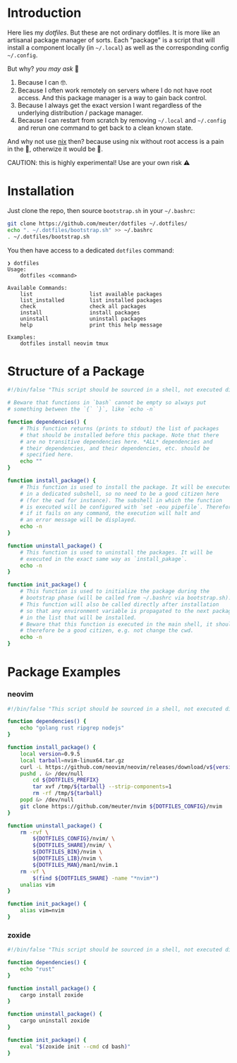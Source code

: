 # Introduction

Here lies my _dotfiles_. But these are not ordinary dotfiles. It is more like
an artisanal package manager of sorts. Each "package" is a script that will
install a component locally (in `~/.local`) as well as the corresponding config
`~/.config`.

But why? _you may ask_ 🤔
1. Because I can 🤓.
2. Because I often work remotely on servers where I do not have root access.
   And this package manager is a way to gain back control.
3. Because I always get the exact version I want regardless of the underlying
   distribution / package manager.
4. Because I can restart from scratch by removing `~/.local` and `~/.config`
   and rerun one command to get back to a clean known state.

And why not use [nix](https://nixos.org/) then? because using nix without root access
is a pain in the 🤡, otherwize it would be 🥇.

CAUTION: this is highly experimental! Use are your own risk ⚠

# Installation

Just clone the repo, then source `bootstrap.sh` in your `~/.bashrc`:

```bash
git clone https://github.com/meuter/dotfiles ~/.dotfiles/
echo ". ~/.dotfiles/bootstrap.sh" >> ~/.bashrc
. ~/.dotfiles/bootstrap.sh
```

You then have access to a dedicated `dotfiles` command:

```
❯ dotfiles
Usage:
    dotfiles <command>

Available Commands:
    list                  list available packages
    list_installed        list installed packages
    check                 check all packages
    install               install packages
    uninstall             uninstall packages
    help                  print this help message

Examples:
    dotfiles install neovim tmux
```

# Structure of a Package

```bash
#!/bin/false "This script should be sourced in a shell, not executed directly"

# Beware that functions in `bash` cannot be empty so always put
# something between the `{` `}`, like `echo -n`

function dependencies() {
    # This function returns (prints to stdout) the list of packages
    # that should be installed before this package. Note that there
    # are no transitive dependencies here. *ALL* dependencies and
    # their dependencies, and their dependencies, etc. should be
    # specified here.
    echo ""
}

function install_package() {
    # This function is used to install the package. It will be executed
    # in a dedicated subshell, so no need to be a good citizen here
    # (for the cwd for instance). The subshell in which the function
    # is executed will be configured with `set -eou pipefile`. Therefore
    # if it fails on any command, the execution will halt and
    # an error message will be displayed.
    echo -n
}

function uninstall_package() {
    # This function is used to uninstall the packages. It will be
    # executed in the exact same way as `install_pakage`.
    echo -n
}

function init_package() {
    # This function is used to initialize the package during the
    # bootstrap phase (will be called from ~/.bashrc via bootstrap.sh).
    # This function will also be called directly after installation
    # so that any environment variable is propagated to the next package
    # in the list that will be installed.
    # Beware that this function is executed in the main shell, it should
    # therefore be a good citizen, e.g. not change the cwd.
    echo -n
}

```

# Package Examples

### neovim

```bash
#!/bin/false "This script should be sourced in a shell, not executed directly"

function dependencies() {
    echo "golang rust ripgrep nodejs"
}

function install_package() {
    local version=0.9.5
    local tarball=nvim-linux64.tar.gz
    curl -L https://github.com/neovim/neovim/releases/download/v${version}/${tarball} --output /tmp/${tarball}
    pushd . &> /dev/null
        cd ${DOTFILES_PREFIX}
        tar xvf /tmp/${tarball} --strip-components=1
        rm -rf /tmp/${tarball}
    popd &> /dev/null
    git clone https://github.com/meuter/nvim ${DOTFILES_CONFIG}/nvim
}

function uninstall_package() {
    rm -rvf \
    	${DOTFILES_CONFIG}/nvim/ \
	    ${DOTFILES_SHARE}/nvim/ \
        ${DOTFILES_BIN}/nvim \
        ${DOTFILES_LIB}/nvim \
        ${DOTFILES_MAN}/man1/nvim.1
    rm -vf \
        $(find ${DOTFILES_SHARE} -name "*nvim*")
    unalias vim
}

function init_package() {
    alias vim=nvim
}

```

### zoxide

```bash
#!/bin/false "This script should be sourced in a shell, not executed directly"

function dependencies() {
    echo "rust"
}

function install_package() {
    cargo install zoxide
}

function uninstall_package() {
    cargo uninstall zoxide
}

function init_package() {
    eval "$(zoxide init --cmd cd bash)"
}
```


